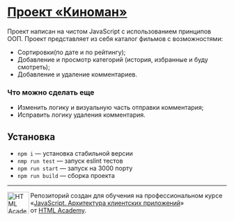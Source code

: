 # [Проект «Киноман»](https://1085399-cinemaddict-13.vercel.app/)

Проект написан на чистом JavaScript с использованием принципов ООП.
Проект представляет из себя каталог фильмов с возможностями:
- Сортировки(по дате и по рейтингу);
- Добавление и просмотр категорий (история, избранные и буду смотреть);
- Добавление и удаление комментариев.

### Что можно сделать еще
- Изменить логику и визуальную часть отправки комментария;
- Исправить логику удаления комментария.

## Установка
- `npm i` — установка стабильной версии
- `nmp run test` — запуск eslint тестов
- `npm run start` — запуск на 3000 порту
- `npm run build` — сборка проекта

---

<a href="https://htmlacademy.ru/intensive/ecmascript"><img align="left" width="50" height="50" title="HTML Academy" src="https://up.htmlacademy.ru/static/img/intensive/ecmascript/logo-for-github.svg"></a>

Репозиторий создан для обучения на профессиональном курсе «[JavaScript. Архитектура клиентских приложений](https://htmlacademy.ru/intensive/ecmascript)» от [HTML Academy](https://htmlacademy.ru).

[travis-image]: https://travis-ci.com/htmlacademy-ecmascript/1085399-cinemaddict-13.svg?branch=master
[travis-url]: https://travis-ci.com/htmlacademy-ecmascript/1085399-cinemaddict-13

